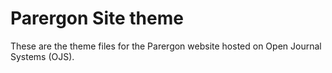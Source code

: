 # Parergon Site theme

These are the theme files for the Parergon website hosted on Open Journal Systems (OJS).